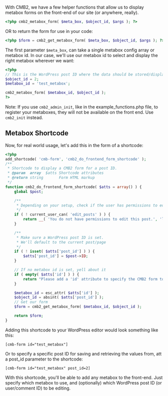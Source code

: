 With CMB2, we have a few helper functions that allow us to display metabox forms on the front-end of our site (or anywhere, really).

```php
<?php cmb2_metabox_form( $meta_box, $object_id, $args ); ?>
```
OR to return the form for use in your code:
```php
<?php $form = cmb2_get_metabox_form( $meta_box, $object_id, $args ); ?>
```


The first parameter `$meta_box`, can take a single metabox config array or metabox id. In our case, we'll use our metabox id to select and display the right metabox wherever we want:
```php
<?php
// This is the WordPress post ID where the data should be stored/displayed.
$object_id = 2;
$metabox_id = 'test_metabox';

cmb2_metabox_form( $metabox_id, $object_id );
?>
```

Note: If you use `cmb2_admin_init`, like in the example_functions.php file, to register your metaboxes, they will not be available on the front end. Use `cmb2_init` instead.

## Metabox Shortcode

Now, for real world usage, let's add this in the form of a shortcode:
```php
<?php
add_shortcode( 'cmb-form', 'cmb2_do_frontend_form_shortcode' );
/**
 * Shortcode to display a CMB2 form for a post ID.
 * @param  array  $atts Shortcode attributes
 * @return string       Form HTML markup
 */
function cmb2_do_frontend_form_shortcode( $atts = array() ) {
	global $post;

	/**
	 * Depending on your setup, check if the user has permissions to edit_posts
	 */
	if ( ! current_user_can( 'edit_posts' ) ) {
		return __( 'You do not have permissions to edit this post.', 'lang_domain' );
	}

	/**
	 * Make sure a WordPress post ID is set.
	 * We'll default to the current post/page
	 */
	if ( ! isset( $atts['post_id'] ) ) {
		$atts['post_id'] = $post->ID;
	}

	// If no metabox id is set, yell about it
	if ( empty( $atts['id'] ) ) {
		return "Please add a 'id' attribute to specify the CMB2 form to display.";
	}

	$metabox_id = esc_attr( $atts['id'] );
	$object_id = absint( $atts['post_id'] );
	// Get our form
	$form = cmb2_get_metabox_form( $metabox_id, $object_id );

	return $form;
}
```
Adding this shortcode to your WordPress editor would look something like this:
```
[cmb-form id="test_metabox"]
```
Or to specify a specific post ID for saving and retrieving the values from, att a post_id parameter to the shortcode:
```
[cmb-form id="test_metabox" post_id=2]
```

With this shortcode, you'll be able to add any metabox to the front-end. Just specify which metabox to use, and (optionally) which WordPress post ID (or user/comment ID) to be editing.
